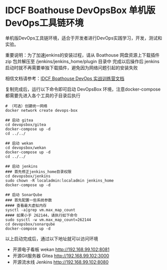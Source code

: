 # IDCF Boathouse DevOpsBox 单机版DevOps工具链环境

单机版DevOps工具链环境，适合于开发者进行DevOps实践学习，开发，测试和实验。

重要说明：为了加速jenkins的安装过程，请从 Boathouse 网盘资源上下载插件 zip 包并解压至 /jenkins/jenkins_home/plugin 目录中
完成以后操作后 jenkins 启动时就不再需要单独下载插件，避免因为网络问题引起的安装失败

相信文档请参考：[IDCF Boathouse DevOps 实战训练营文档](http://idcf.org.cn/boat-house/#/)

复制完成后，运行以下命令即可启动 DevOpsBox 环境，注意docker-compose都需要先进入各个工具的子目录后执行

```shell
# （可选）创建统一网络
docker network create devops-box

## 启动 gitea
cd devopsbox/gitea
docker-compose up -d
cd ../../

## 启动 wekan
cd devopsbox/wekan
docker-compose up -d
cd ../../

## 启动 jenkins
### 首先修正jenkins_home目录权限
cd devopsbox/jenkins
sudo chown -R localadmin:localadmin jenkins_home
docker-compose up -d

## 启动 SonarQube
### 首先配置一些系统参数
#### 查看最大虚拟内存
sysctl -a|grep vm.max_map_count
#### 如果小于 262144，请执行如下命令
sudo sysctl -w vm.max_map_count=262144 
cd devopsbox/sonarqube
docker-compose up -d
```

以上启动完成后，通过以下地址就可以访问环境

- 开源电子看板 wekan http://192.168.99.102:8081
- 开源Git服务器 Gitea http://192.168.99.102:3000
- 开源流水线 Jenkins http://192.168.99.102:8080

